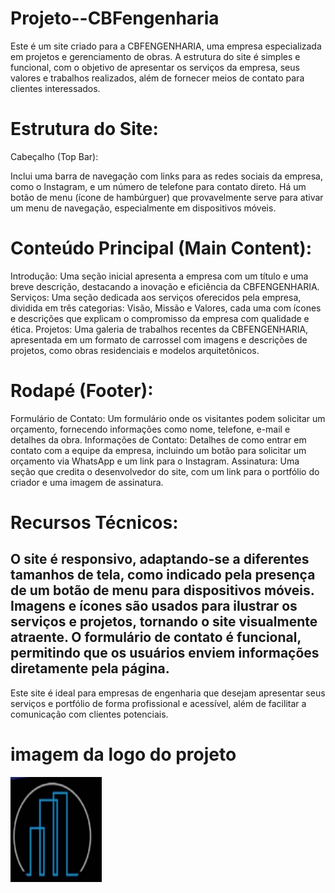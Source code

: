 # Projeto--CBFengenharia
Este é um site criado para a CBFENGENHARIA, uma empresa especializada em projetos e gerenciamento de obras. A estrutura do site é simples e funcional, com o objetivo de apresentar os serviços da empresa, seus valores e trabalhos realizados, além de fornecer meios de contato para clientes interessados.

# Estrutura do Site:
Cabeçalho (Top Bar):

Inclui uma barra de navegação com links para as redes sociais da empresa, como o Instagram, e um número de telefone para contato direto.
Há um botão de menu (ícone de hambúrguer) que provavelmente serve para ativar um menu de navegação, especialmente em dispositivos móveis.
 # Conteúdo Principal (Main Content):

Introdução:
Uma seção inicial apresenta a empresa com um título e uma breve descrição, destacando a inovação e eficiência da CBFENGENHARIA.
Serviços:
Uma seção dedicada aos serviços oferecidos pela empresa, dividida em três categorias: Visão, Missão e Valores, cada uma com ícones e descrições que explicam o compromisso da empresa com qualidade e ética.
Projetos:
Uma galeria de trabalhos recentes da CBFENGENHARIA, apresentada em um formato de carrossel com imagens e descrições de projetos, como obras residenciais e modelos arquitetônicos.
# Rodapé (Footer):

Formulário de Contato:
Um formulário onde os visitantes podem solicitar um orçamento, fornecendo informações como nome, telefone, e-mail e detalhes da obra.
Informações de Contato:
Detalhes de como entrar em contato com a equipe da empresa, incluindo um botão para solicitar um orçamento via WhatsApp e um link para o Instagram.
Assinatura:
Uma seção que credita o desenvolvedor do site, com um link para o portfólio do criador e uma imagem de assinatura.
# Recursos Técnicos:
O site é responsivo, adaptando-se a diferentes tamanhos de tela, como indicado pela presença de um botão de menu para dispositivos móveis.
Imagens e ícones são usados para ilustrar os serviços e projetos, tornando o site visualmente atraente.
O formulário de contato é funcional, permitindo que os usuários enviem informações diretamente pela página.
 ----------------------------------------------------------------
Este site é ideal para empresas de engenharia que desejam apresentar seus serviços e portfólio de forma profissional e acessível, além de facilitar a comunicação com clientes potenciais.
# imagem da logo do projeto
 <img src="logo-imagem/Logo-do-projeto-menor.png">
